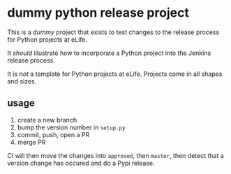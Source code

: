 # dummy python release project

This is a *dummy* project that exists to test changes to the release process for Python projects at eLife.

It *should* illustrate how to incorporate a Python project into the Jenkins release process.

It is *not* a template for Python projects at eLife. Projects come in all shapes and sizes.

## usage


1. create a new branch
2. bump the version number in `setup.py`
3. commit, push, open a PR
4. merge PR

CI will then move the changes into `approved`, then `master`, then detect that a version change has occured and do a
Pypi release.
